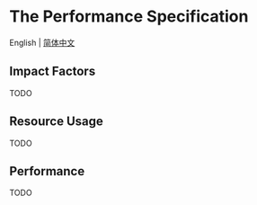 # The Performance Specification
English | [简体中文](performance_specification.zh_CN.md)

## Impact Factors
TODO
## Resource Usage
TODO
## Performance
TODO
